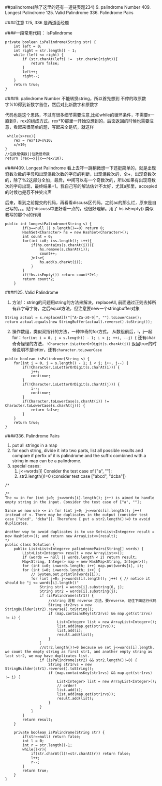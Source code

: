 ##palindrome(除了这里的还有一道链表题234)
9. palindrome Number
409. Longest Palindrome
125. Valid Palindrome
336. Palindrome Pairs


####注意
125, 336 是两道面经题


####一段常用代码： isPalindrome
```
private boolean isPalindrome(String str) {
    int left = 0;
    int right = str.length() - 1;
    while (left <= right) {
        if (str.charAt(left) !=  str.charAt(right)){
            return false;
        } 
        left++;
        right--;
    }
    return true;
}
```

####9. palindrome Number
不能转换string，所以首先想到 不停的取原数字%10得到新数字首位，然后对比新数字和原数字

代码也是这个思路，不过有很多细节需要注意,比如while的循环条件，不需要x一直到0，rex的组成方式，rex*10那里一开始没想到的，后面返回的时候也需要注意，看起来很简单的题，写起来全是坑，就这样
```
 while(x>rex){
    rex = rex*10+x%10;
    x/=10;
}
//位数是偶数||位数是奇数
return (rex==x||x==rex/10);
```

####409. Longest Palindrome
看上去吓一跳稍微想一下还挺简单的，就是出现奇数次数的字母和出现偶数次数的字母的判断，出现偶数次的，全+，出现奇数次的，除了%2这部分全加，最后，中间可以有一个奇数次的，所以如果有出现奇数次的字母出现，最终结果+1。我自己写的解法估计不太好，尤其a那里，accepied的时候也是忍不住笑出声

后来，看到之前提交的代码，再看看discuss区代码，之前ac的那么烂，原来是自己写的。。。贴个discuss中更好看一点的，也很好理解。用了 hs.isEmpty() 类似我写的那个a的作用
```
public int longestPalindrome(String s) {
        if(s==null || s.length()==0) return 0;
        HashSet<Character> hs = new HashSet<Character>();
        int count = 0;
        for(int i=0; i<s.length(); i++){
            if(hs.contains(s.charAt(i))){
                hs.remove(s.charAt(i));
                count++;
            }else{
                hs.add(s.charAt(i));
            }
        }
        if(!hs.isEmpty()) return count*2+1;
        return count*2;
    }
```

####125. Valid Palindrome
1. 方法1：string的问题用string的方法来解决，replaceAll, 前面通过正则去掉所有非字母字符，之后equal方法，但注意要new一个stringbuffer对象
```
String actual = s.replaceAll("[^A-Za-z0-9]", "").toLowerCase();
return actual.equals(new StringBuffer(actual).reverse().toString());
```
2. 操作数组，类似双指针的方法，一种神奇的for方式， 从数组前后，i，j一起for：`for(int i = 0, j = s.length() - 1; i < j; ++i, --j) {`
还有char奇奇怪怪的方法，`!Character.isLetterOrDigit(s.charAt(i))` 返回true的时候说明不是letter，还有`character.toLowerCase`
```
public boolean isPalindrome(String s) {
    for(int i = 0, j = s.length() - 1; i < j; i++, j--) {
        if(!Character.isLetterOrDigit(s.charAt(i))) {
            j++;
            continue;
        }
        if(!Character.isLetterOrDigit(s.charAt(j))) {
            i--;
            continue;
        }            
        if(Character.toLowerCase(s.charAt(i)) != Character.toLowerCase(s.charAt(j))) {
            return false;
        } 
    }
    return true;
}
```

####336. Palindrome Pairs
1. put all strings in a map
2. for each string, divide it into two parts, list all possible results and compare if perfix of it is palindrome and the suffix combined with a string in map can be a palindrome.
3. special cases:
    1. j<=words[i]  Consider the test case of ["a", ""];
    2. str2.length()!=0     (consider test case ["abcd", "dcba"])
```
/*

/*
The <= in for (int j=0; j<=words[i].length(); j++) is aimed to handle empty string in the input. Consider the test case of ["a", ""];

Since we now use <= in for (int j=0; j<=words[i].length(); j++) instead of <. There may be duplicates in the output (consider test case ["abcd", "dcba"]). Therefore I put a str2.length()!=0 to avoid duplicates.

Another way to avoid duplicates is to use Set<List<Integer>> result = new HashSet<>(); and return new ArrayList<>(result);
*/
public class Solution {
    public List<List<Integer>> palindromePairs(String[] words) {
        List<List<Integer>> result = new ArrayList<>(); 
        if (words == null || words.length < 2) return result;
        Map<String, Integer> map = new HashMap<String, Integer>();
        for (int i=0; i<words.length; i++) map.put(words[i], i);
        for (int i=0; i<words.length; i++) {
            // System.out.println(words[i]);
            for (int j=0; j<=words[i].length(); j++) { // notice it should be "j <= words[i].length()"
                String str1 = words[i].substring(0, j);
                String str2 = words[i].substring(j);
                if (isPalindrome(str1)) {
                    //string 没有 reverse 方法，要reverse，记住下面这行代码
                    String str2rvs = new StringBuilder(str2).reverse().toString();
                    if (map.containsKey(str2rvs) && map.get(str2rvs) != i) {
                        List<Integer> list = new ArrayList<Integer>();
                        list.add(map.get(str2rvs));
                        list.add(i);
                        result.add(list);
                    }
                }
                //str2.length()!=0 because we set j<=words[i].length, we count the empty string as first str1, and another empty string as last str2, we may have duplicates list.
                if (isPalindrome(str2) && str2.length()!=0) {
                    String str1rvs = new StringBuilder(str1).reverse().toString();
                    if (map.containsKey(str1rvs) && map.get(str1rvs) != i) { 
                        List<Integer> list = new ArrayList<Integer>();
                        // order!
                        list.add(i);
                        list.add(map.get(str1rvs));
                        result.add(list);
                    }
                }
            }
        }
        return result;
    }

    private boolean isPalindrome(String str) {
        if(str==null) return false;
        int l = 0;
        int r = str.length()-1;
        while(l<r){
            if(str.charAt(l)!=str.charAt(r)) return false;
            l++;
            r--;
        }
        return true;
    }
}
```